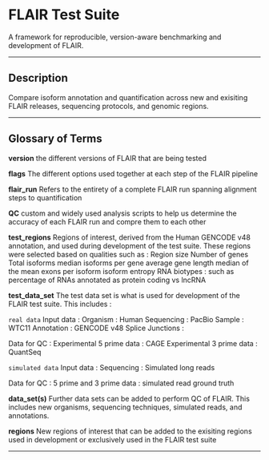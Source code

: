 # FLAIR Test Suite

A framework for reproducible, version-aware benchmarking and development of FLAIR.

---

## Description 
Compare isoform annotation and quantification across new and exisiting FLAIR releases, sequencing protocols, and genomic regions.

---

## Glossary of Terms

**version**
the different versions of FLAIR that are being tested

**flags**
The different options used together at each step of the FLAIR pipeline

**flair_run**
Refers to the entirety of a complete FLAIR run spanning alignment steps to quantification

**QC**
custom and widely used analysis scripts to help us determine the accuracy of each FLAIR run and compre them to each other

**test_regions**
Regions of interest, derived from the Human GENCODE v48 annotation, and used during development of the test suite. These regions were selected based on qualities such as :
Region size
Number of genes
Total isoforms
median isoforms per gene
average gene length
median of the mean exons per isoform 
isoform entropy 
RNA biotypes : such as percentage of RNAs annotated as protein coding vs lncRNA

**test_data_set**
The test data set is what is used for development of the FLAIR test suite. This includes :

`real data`
Input data : 
Organism : Human
Sequencing : PacBio
Sample : WTC11
Annotation : GENCODE v48
Splice Junctions : 

Data for QC : 
Experimental 5 prime data : CAGE
Experimental 3 prime data : QuantSeq

`simulated data`
Input data : 
Sequencing : Simulated long reads 

Data for QC : 
5 prime and 3 prime data : simulated read ground truth 

**data_set(s)**
Further data sets can be added to perform QC of FLAIR. This includes new organisms, sequencing techniques, simulated reads, and annotations.

**regions**
New regions of interest that can be added to the exisiting regions used in development or exclusively used in the FLAIR test suite

---
